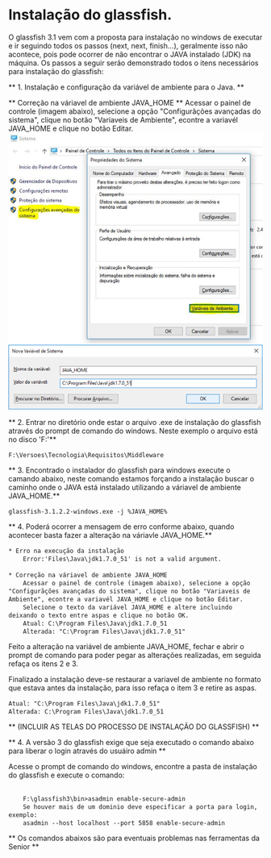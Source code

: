 # Instalação do glassfish.
  
O glassfish 3.1 vem com a proposta para instalação no windows de executar e ir seguindo todos os passos (next, next, finish...), geralmente isso não acontece, pois pode ocorrer de não encontrar o JAVA instalado (JDK) na máquina.
Os passos a seguir serão demonstrado todos o itens necessários para instalação do glassfish:
  
** 1. Instalação e configuração da variável de ambiente para o Java. **
  
** Correção na váriavel de ambiente JAVA_HOME **
    Acessar o painel de controle (imagem abaixo), selecione a opção "Configurãções avançadas do sistema", clique no botão "Variaveis de Ambiente", econtre a variavél JAVA_HOME e clique no botão Editar.
![](PainelControle.jpg)
![](java_home.png)
  
** 2. Entrar no diretório onde estar o arquivo .exe de instalação do glassfish através do prompt de comando do windows. Neste exemplo o arquivo está no disco 'F:'**

```
F:\Versoes\Tecnologia\Requisitos\Middleware
```
  
** 3. Encontrado o instalador do glassfish para windows execute o camando abaixo, neste comando estamos forçando a instalação buscar o caminho onde o JAVA está instalado utilizando a váriavel de ambiente JAVA_HOME.**
  
```
glassfish-3.1.2.2-windows.exe -j %JAVA_HOME%
```
  
** 4. Poderá ocorrer a mensagem de erro conforme abaixo, quando acontecer basta fazer a alteração na váriavle JAVA_HOME.**
  
```
* Erro na execução da instalação
    Error:'Files\Java\jdk1.7.0_51' is not a valid argument.
  
* Correção na váriavel de ambiente JAVA_HOME
    Acessar o painel de controle (imagem abaixo), selecione a opção "Configurãções avançadas do sistema", clique no botão "Variaveis de Ambiente", econtre a variavél JAVA_HOME e clique no botão Editar.
    Selecione o texto da variável JAVA_HOME e altere incluindo deixando o texto entre aspas e clique no botão OK.
    Atual: C:\Program Files\Java\jdk1.7.0_51
    Alterada: "C:\Program Files\Java\jdk1.7.0_51"
```
  
Feito a alteração na variável de ambiente JAVA_HOME, fechar e abrir o prompt de comando para poder pegar as alterações realizadas, em seguida refaça os itens 2 e 3.
  
Finalizado a instalação deve-se restaurar a variavel de ambiente no formato que estava antes da instalação, para isso refaça o item 3 e retire as aspas.
  
```
Atual: "C:\Program Files\Java\jdk1.7.0_51"
Alterada: C:\Program Files\Java\jdk1.7.0_51
```
  
** (INCLUIR AS TELAS DO PROCESSO DE INSTALAÇÃO DO GLASSFISH) **
  
** 4. A versão 3 do glassfish exige que seja executado o comando abaixo para liberar o login através do usuáiro admin **
  
Acesse o prompt de comando do windows, encontre a pasta de instalação do glassfish e execute o comando: 

```
    
    F:\glassfish3\bin>asadmin enable-secure-admin
    Se houver mais de um dominio deve especificar a porta para login, exemplo:
    asadmin --host localhost --port 5858 enable-secure-admin
```
  
** Os comandos abaixos são para eventuais problemas nas ferramentas da Senior **